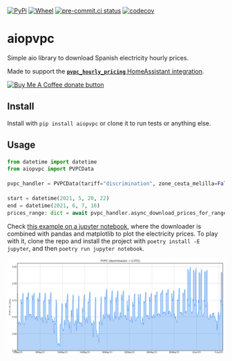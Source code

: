 [![PyPi](https://pypip.in/v/aiopvpc/badge.svg)](https://pypi.org/project/aiopvpc/)
[![Wheel](https://pypip.in/wheel/aiopvpc/badge.svg)](https://pypi.org/project/aiopvpc/)
[![pre-commit.ci status](https://results.pre-commit.ci/badge/github/azogue/aiopvpc/master.svg)](https://results.pre-commit.ci/latest/github/azogue/aiopvpc/master)
[![codecov](https://codecov.io/gh/azogue/aiopvpc/branch/master/graph/badge.svg)](https://codecov.io/gh/azogue/aiopvpc)

# aiopvpc

Simple aio library to download Spanish electricity hourly prices.

Made to support the [**`pvpc_hourly_pricing`** HomeAssistant integration](https://www.home-assistant.io/integrations/pvpc_hourly_pricing/).

<span class="badge-buymeacoffee"><a href="https://www.buymeacoffee.com/azogue" title="Donate to this project using Buy Me A Coffee"><img src="https://img.shields.io/badge/buy%20me%20a%20coffee-donate-yellow.svg" alt="Buy Me A Coffee donate button" /></a></span>


## Install

Install with `pip install aiopvpc` or clone it to run tests or anything else.

## Usage

```python
from datetime import datetime
from aiopvpc import PVPCData

pvpc_handler = PVPCData(tariff="discrimination", zone_ceuta_melilla=False)

start = datetime(2021, 5, 20, 22)
end = datetime(2021, 6, 7, 16)
prices_range: dict = await pvpc_handler.async_download_prices_for_range(start, end)
```

Check [this example on a jupyter notebook](https://github.com/azogue/aiopvpc/blob/master/Notebooks/Download%20PVPC%20prices.ipynb), where the downloader is combined with pandas and matplotlib to plot the electricity prices.
To play with it, clone the repo and install the project with `poetry install -E jupyter`, and then `poetry run jupyter notebook`.

![sample_pvpc_plot.png](https://github.com/azogue/aiopvpc/blob/master/Notebooks/sample_pvpc_plot.png)
